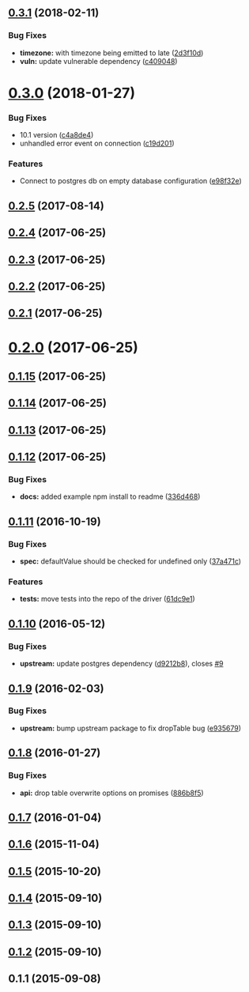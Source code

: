 <a name="0.3.1"></a>
## [0.3.1](https://github.com/db-migrate/pg/compare/v0.3.0...v0.3.1) (2018-02-11)


### Bug Fixes

* **timezone:** with timezone being emitted to late ([2d3f10d](https://github.com/db-migrate/pg/commit/2d3f10d))
* **vuln:** update vulnerable dependency ([c409048](https://github.com/db-migrate/pg/commit/c409048))



<a name="0.3.0"></a>
# [0.3.0](https://github.com/db-migrate/pg/compare/v0.2.5...v0.3.0) (2018-01-27)


### Bug Fixes

* 10.1 version ([c4a8de4](https://github.com/db-migrate/pg/commit/c4a8de4))
* unhandled error event on connection ([c19d201](https://github.com/db-migrate/pg/commit/c19d201))


### Features

* Connect to postgres db on empty database configuration ([e98f32e](https://github.com/db-migrate/pg/commit/e98f32e))



<a name="0.2.5"></a>
## [0.2.5](https://github.com/db-migrate/pg/compare/v0.2.4...v0.2.5) (2017-08-14)



<a name="0.2.4"></a>
## [0.2.4](https://github.com/db-migrate/pg/compare/v0.2.3...v0.2.4) (2017-06-25)



<a name="0.2.3"></a>
## [0.2.3](https://github.com/db-migrate/pg/compare/v0.2.2...v0.2.3) (2017-06-25)



<a name="0.2.2"></a>
## [0.2.2](https://github.com/db-migrate/pg/compare/v0.2.1...v0.2.2) (2017-06-25)



<a name="0.2.1"></a>
## [0.2.1](https://github.com/db-migrate/pg/compare/v0.2.0...v0.2.1) (2017-06-25)



<a name="0.2.0"></a>
# [0.2.0](https://github.com/db-migrate/pg/compare/v0.1.15...v0.2.0) (2017-06-25)



<a name="0.1.15"></a>
## [0.1.15](https://github.com/db-migrate/pg/compare/v0.1.14...v0.1.15) (2017-06-25)



<a name="0.1.14"></a>
## [0.1.14](https://github.com/db-migrate/pg/compare/v0.1.13...v0.1.14) (2017-06-25)



<a name="0.1.13"></a>
## [0.1.13](https://github.com/db-migrate/pg/compare/v0.1.12...v0.1.13) (2017-06-25)



<a name="0.1.12"></a>
## [0.1.12](https://github.com/db-migrate/pg/compare/v0.1.11...v0.1.12) (2017-06-25)


### Bug Fixes

* **docs:** added example npm install to readme ([336d468](https://github.com/db-migrate/pg/commit/336d468))



<a name="0.1.11"></a>
## [0.1.11](https://github.com/db-migrate/pg/compare/v0.1.10...v0.1.11) (2016-10-19)


### Bug Fixes

* **spec:** defaultValue should be checked for undefined only ([37a471c](https://github.com/db-migrate/pg/commit/37a471c))


### Features

* **tests:** move tests into the repo of the driver ([61dc9e1](https://github.com/db-migrate/pg/commit/61dc9e1))



<a name="0.1.10"></a>
## [0.1.10](https://github.com/db-migrate/pg/compare/v0.1.9...v0.1.10) (2016-05-12)


### Bug Fixes

* **upstream:** update postgres dependency ([d9212b8](https://github.com/db-migrate/pg/commit/d9212b8)), closes [#9](https://github.com/db-migrate/pg/issues/9)



<a name="0.1.9"></a>
## [0.1.9](https://github.com/db-migrate/pg/compare/v0.1.8...v0.1.9) (2016-02-03)


### Bug Fixes

* **upstream:** bump upstream package to fix dropTable bug ([e935679](https://github.com/db-migrate/pg/commit/e935679))



<a name="0.1.8"></a>
## [0.1.8](https://github.com/db-migrate/pg/compare/v0.1.7...v0.1.8) (2016-01-27)


### Bug Fixes

* **api:** drop table overwrite options on promises ([886b8f5](https://github.com/db-migrate/pg/commit/886b8f5))



<a name="0.1.7"></a>
## [0.1.7](https://github.com/db-migrate/pg/compare/v0.1.6...v0.1.7) (2016-01-04)



<a name="0.1.6"></a>
## [0.1.6](https://github.com/db-migrate/pg/compare/v0.1.5...v0.1.6) (2015-11-04)



<a name="0.1.5"></a>
## [0.1.5](https://github.com/db-migrate/pg/compare/v0.1.4...v0.1.5) (2015-10-20)



<a name="0.1.4"></a>
## [0.1.4](https://github.com/db-migrate/pg/compare/v0.1.3...v0.1.4) (2015-09-10)



<a name="0.1.3"></a>
## [0.1.3](https://github.com/db-migrate/pg/compare/v0.1.2...v0.1.3) (2015-09-10)



<a name="0.1.2"></a>
## [0.1.2](https://github.com/db-migrate/pg/compare/v0.1.1...v0.1.2) (2015-09-10)



<a name="0.1.1"></a>
## 0.1.1 (2015-09-08)



